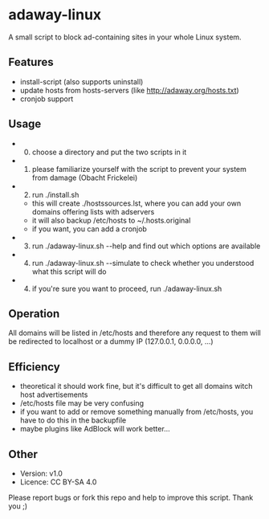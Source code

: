 adaway-linux
============

A small script to block ad-containing sites in your whole Linux system.

Features
--------
+ install-script (also supports uninstall)
+ update hosts from hosts-servers (like http://adaway.org/hosts.txt)
+ cronjob support

Usage
-----
- 0) choose a directory and put the two scripts in it
- 1) please familiarize yourself with the script to prevent your system from damage (Obacht Frickelei)
- 2) run ./install.sh
  - this will create ./hostssources.lst, where you can add your own domains offering lists with adservers
  - it will also backup /etc/hosts to ~/.hosts.original 
  - if you want, you can add a cronjob

- 3) run ./adaway-linux.sh --help and find out which options are available
- 4) run ./adaway-linux.sh --simulate to check whether you understood what this script will do
- 4) if you're sure you want to proceed, run ./adaway-linux.sh

Operation
---------
All domains will be listed in /etc/hosts and therefore any request to them will be redirected to localhost or a dummy IP (127.0.0.1, 0.0.0.0, ...)

Efficiency
----------
+ theoretical it should work fine, but it's difficult to get all domains witch host advertisements
+ /etc/hosts file may be very confusing
+ if you want to add or remove something manually from /etc/hosts, you have to do this in the backupfile
+ maybe plugins like AdBlock will work better...

Other
-----
- Version: v1.0
- Licence: CC BY-SA 4.0

Please report bugs or fork this repo and help to improve this script.
Thank you ;)

